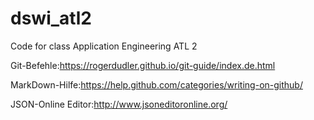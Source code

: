 # dswi_atl2
Code for class Application Engineering ATL 2

Git-Befehle:https://rogerdudler.github.io/git-guide/index.de.html

MarkDown-Hilfe:https://help.github.com/categories/writing-on-github/

JSON-Online Editor:http://www.jsoneditoronline.org/